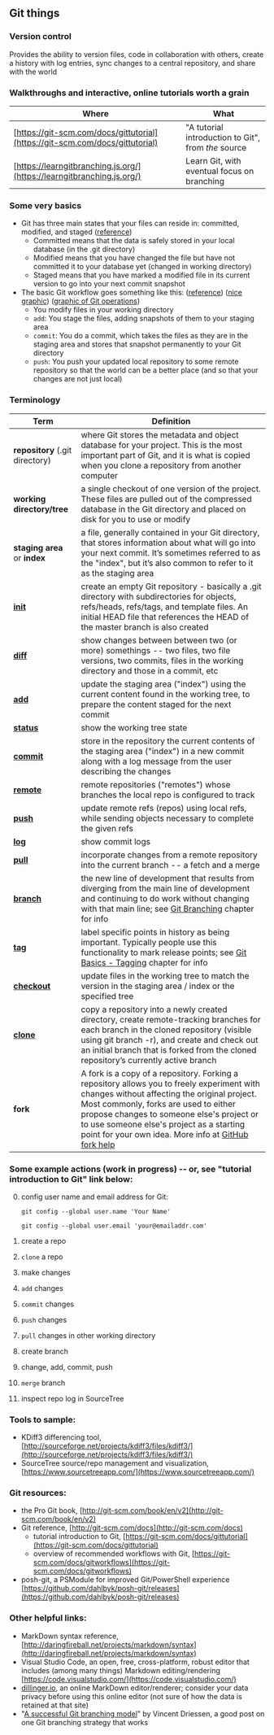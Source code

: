 ## Git things ##

### Version control
Provides the ability to version files, code in collaboration with others, create a history with log entries, sync changes to a central repository, and share with the world

### Walkthroughs and interactive, online tutorials worth a grain
| Where | What |
|-------|------|
[https://git-scm.com/docs/gittutorial](https://git-scm.com/docs/gittutorial) | "A tutorial introduction to Git", from _the_ source
[https://learngitbranching.js.org/](https://learngitbranching.js.org/) | Learn Git, with eventual focus on branching

### Some very basics
  * Git has three main states that your files can reside in: committed, modified, and staged ([reference](http://git-scm.com/book/en/v2/Getting-Started-Git-Basics))
	  * Committed means that the data is safely stored in your local database (in the .git directory)
	  * Modified means that you have changed the file but have not committed it to your database yet (changed in working directory)
	  * Staged means that you have marked a modified file in its current version to go into your next commit snapshot
  * The basic Git workflow goes something like this: ([reference](https://git-scm.com/book/en/v2/Getting-Started-Git-Basics)) ([nice graphic](https://git-scm.com/book/en/v2/book/01-introduction/images/areas.png)) ([graphic of Git operations](https://ddayinc.com/tmp/git-operations.png))
	  * You modify files in your working directory
	  * `add`:  You stage the files, adding snapshots of them to your staging area
	  * `commit`:  You do a commit, which takes the files as they are in the staging area and stores that snapshot permanently to your Git directory
	  * `push`:  You push your updated local repository to some remote repository so that the world can be a better place (and so that your changes are not just local)


### Terminology

| Term | Definition |
|------|------------|
**repository** (.git directory) | where Git stores the metadata and object database for your project. This is the most important part of Git, and it is what is copied when you clone a repository from another computer
**working directory/tree** | a single checkout of one version of the project. These files are pulled out of the compressed database in the Git directory and placed on disk for you to use or modify
**staging area** or **index** | a file, generally contained in your Git directory, that stores information about what will go into your next commit. It’s sometimes referred to as the "index", but it’s also common to refer to it as the staging area
[**init**](http://git-scm.com/docs/git-init) | create an empty Git repository - basically a .git directory with subdirectories for objects, refs/heads, refs/tags, and template files. An initial HEAD file that references the HEAD of the master branch is also created
[**diff**](http://git-scm.com/docs/git-diff) | show changes between between two (or more) somethings -- two files, two file versions, two commits, files in the working directory and those in a commit, etc
[**add**](http://git-scm.com/docs/git-add) | update the staging area ("index") using the current content found in the working tree, to prepare the content staged for the next commit
[**status**](http://git-scm.com/docs/git-status) | show the working tree state 
[**commit**](http://git-scm.com/docs/git-commit) | store in the repository the current contents of the staging area ("index") in a new commit along with a log message from the user describing the changes
[**remote**](http://git-scm.com/docs/git-remote) | remote repositories ("remotes") whose branches the local repo is configured to track
[**push**](http://git-scm.com/docs/git-push) | update remote refs (repos) using local refs, while sending objects necessary to complete the given refs
[**log**](http://git-scm.com/docs/git-log) | show commit logs
[**pull**](http://git-scm.com/docs/git-pull) | incorporate changes from a remote repository into the current branch -- a fetch and a merge
[**branch**](http://git-scm.com/docs/git-branch) | the new line of development that results from diverging from the main line of development and continuing to do work without changing with that main line; see [Git Branching](http://git-scm.com/book/en/v2/Git-Branching-Branches-in-a-Nutshell) chapter for info
[**tag**](http://git-scm.com/docs/git-tag) | label specific points in history as being important. Typically people use this functionality to mark release points; see [Git Basics - Tagging](http://git-scm.com/book/en/v2/Git-Basics-Tagging) chapter for info
[**checkout**](http://git-scm.com/docs/git-checkout) | update files in the working tree to match the version in the staging area / index or the specified tree
[**clone**](http://git-scm.com/docs/git-clone) | copy a repository into a newly created directory, create remote-tracking branches for each branch in the cloned repository (visible using git branch -r), and create and check out an initial branch that is forked from the cloned repository’s currently active branch
**fork** | A fork is a copy of a repository. Forking a repository allows you to freely experiment with changes without affecting the original project. Most commonly, forks are used to either propose changes to someone else's project or to use someone else's project as a starting point for your own idea. More info at [GitHub fork help](https://help.github.com/articles/fork-a-repo/)


### Some example actions (work in progress) -- or, see "tutorial introduction to Git" link below:

0. config user name and email address for Git:

	`git config --global user.name 'Your Name'`

	`git config --global user.email 'your@emailaddr.com'`
0. create a repo
0. `clone` a repo
0. make changes
0. `add` changes
0. `commit` changes
0. `push` changes
0. `pull` changes in other working directory
0. create branch
0. change, add, commit, push
0. `merge` branch
0. inspect repo log in SourceTree


### Tools to sample:

* KDiff3 differencing tool, [http://sourceforge.net/projects/kdiff3/files/kdiff3/](http://sourceforge.net/projects/kdiff3/files/kdiff3/)
* SourceTree source/repo management and visualization, [https://www.sourcetreeapp.com/](https://www.sourcetreeapp.com/)

### Git resources:

* the Pro Git book, [http://git-scm.com/book/en/v2](http://git-scm.com/book/en/v2)
* Git reference, [http://git-scm.com/docs](http://git-scm.com/docs)
	* tutorial introduction to Git, [https://git-scm.com/docs/gittutorial](https://git-scm.com/docs/gittutorial)
	* overview of recommended workflows with Git, [https://git-scm.com/docs/gitworkflows](https://git-scm.com/docs/gitworkflows)
* posh-git, a PSModule for improved Git/PowerShell experience [https://github.com/dahlbyk/posh-git/releases](https://github.com/dahlbyk/posh-git/releases)

### Other helpful links:

* MarkDown syntax reference, [http://daringfireball.net/projects/markdown/syntax](http://daringfireball.net/projects/markdown/syntax)
* Visual Studio Code, an open, free, cross-platform, robust editor that includes (among many things) Markdown editing/rendering [https://code.visualstudio.com/](https://code.visualstudio.com/)
* [dillinger.io](http://dillinger.io/), an online MarkDown editor/renderer; consider your data privacy before using this online editor (not sure of how the data is retained at that site)
* "[A successful Git branching model](http://nvie.com/posts/a-successful-git-branching-model/)" by Vincent Driessen, a good post on one Git branching strategy that works
